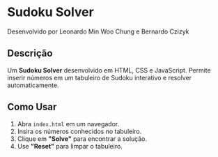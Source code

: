 # **Sudoku Solver**
Desenvolvido por Leonardo Min Woo Chung e Bernardo Czizyk

## **Descrição**

Um **Sudoku Solver** desenvolvido em HTML, CSS e JavaScript. Permite inserir números em um tabuleiro de Sudoku interativo e resolver automaticamente.

## **Como Usar**

1. Abra `index.html` em um navegador.
2. Insira os números conhecidos no tabuleiro.
3. Clique em **"Solve"** para encontrar a solução.
4. Use **"Reset"** para limpar o tabuleiro.
